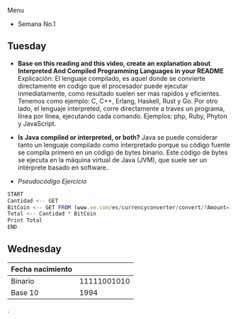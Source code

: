 Menu

- Semana No.1 

## Tuesday

- **Base on this reading and this video, create an explanation about Interpreted And Compiled Programming Languages in your README**
Explicación: El lenguaje compilado, es aquel donde se convierte directamente en codigo que el procesador puede ejecutar inmediatamente, como resultado suelen ser mas rapidos y eficientes. Tenemos como ejemplo: C, C++, Erlang, Haskell, Rust y Go.  Por otro lado, el lenguaje interpreted, corre directamente a traves un programa, línea por línea, ejecutando cada comando. Ejemplos: php, Ruby, Phyton y JavaScript. 

- **Is Java compiled or interpreted, or both?**
Java se puede considerar tanto un lenguaje compilado como interpretado porque su código fuente se compila primero en un código de bytes binario. Este código de bytes se ejecuta en la máquina virtual de Java (JVM), que suele ser un intérprete basado en software..

- *Pseudocódigo Ejercicio*
```javascript
START
Cantidad <-- GET
BitCoin <-- GET FROM (www.xe.com/es/currencyconverter/convert/?Amount=1&From=USD&To=BTC)
Total <-- Cantidad * BitCoin 
Print Total 
END
```
## Wednesday 

| Fecha nacimiento |  |
| ----------- | ----------- |
| Binario | 11111001010 |
| Base 10    | 1994 |
.
